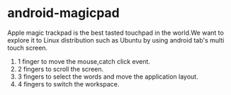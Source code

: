 android-magicpad
================
Apple magic trackpad is the best tasted touchpad in the world.We want to explore it to Linux distribution such as Ubuntu by using android tab's multi touch screen.
1. 1 finger to move the mouse,catch click event.
2. 2 fingers to scroll the screen.
3. 3 fingers to select the words and move the application layout.
4. 4 fingers to switch the workspace.

